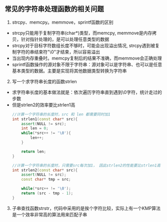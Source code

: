 ## 常见的字符串处理函数的相关问题
1. strcpy、memcpy。memmove，sprintf函数的区别
* strcpy只能用于复制字符串(char\*)类型，而memcpy, memmove是内存拷贝，针对指针处理的，是可以处理任意类型的数据
* strcpy对于目标字符数组长度不够时，可能会出现溢出情况, strcpy遇到被复制字符的串结束符"\0"才结束，所以容易溢出
* 当出现内存重叠时。memcpy复制后的结果不准确，而memmove会正确处理
* sprintf函数操作的源对象不限于字符串：源对象可以是字符串、也可以是任意基本类型的数据。主要是实现将其他数据类型转换为字符串

2. 写一个求字符串长度的函数strlen
* 求字符串长度的基本做法就是：依次遍历字符串直到遇到\0字符，统计走过的步数
* 但是strlen2的效率要比strlen1高
    ```c++
    //计算一个字符串的长度时，src 和 len 都需要同时加1
    int strlen1(const char* src){
        assert(NULL != src);
        int len = 0;
        while(*src++ != '\0'){
            len++;
        }
    
        return len;
    }
    
    //计算一个字符串的长度时，只需要src每次加1， 因此strlen2的性能要比strlen1高
    int strlen2(const char* src){
        assert(NULL != src);
        const char* tmp = src;
    
        while(*src++ != '\0');
        return (src - tmp - 1);
    }
    ```
3. 子串查找函数strstr，代码中采用的是挨个字符比较，实际上有一个KMP算法是一个效率非常高的算法用来匹配子串
